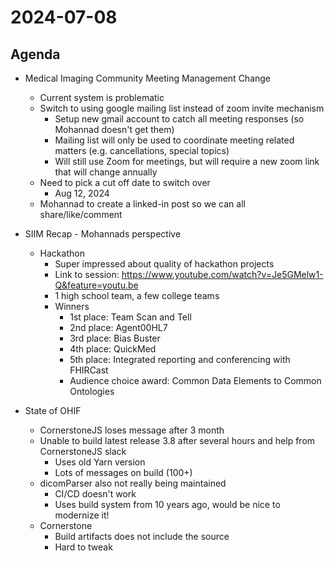 # 2024-07-08

## Agenda

* Medical Imaging Community Meeting Management Change
  * Current system is problematic
  * Switch to using google mailing list instead of zoom invite mechanism
    * Setup new gmail account to catch all meeting responses (so Mohannad doesn't get them) 
    * Mailing list will only be used to coordinate meeting related matters (e.g. cancellations, special topics)
    * Will still use Zoom for meetings, but will require a new zoom link that will change annually
  * Need to pick a cut off date to switch over 
    * Aug 12, 2024
  * Mohannad to create a linked-in post so we can all share/like/comment

* SIIM Recap - Mohannads perspective
  * Hackathon
    * Super impressed about quality of hackathon projects
    * Link to session: https://www.youtube.com/watch?v=Je5GMelw1-Q&feature=youtu.be 
    * 1 high school team, a few college teams
    * Winners
      * 1st place: Team Scan and Tell
      * 2nd place: Agent00HL7
      * 3rd place: Bias Buster
      * 4th place: QuickMed
      * 5th place: Integrated reporting and conferencing with FHIRCast
      * Audience choice award: Common Data Elements to Common Ontologies

* State of OHIF
  * CornerstoneJS loses message after 3 month
  * Unable to build latest release 3.8 after several hours and help from CornerstoneJS slack
    * Uses old Yarn version
    * Lots of messages on build (100+) 
  * dicomParser also not really being maintained 
    * CI/CD doesn't work
    * Uses build system from 10 years ago, would be nice to modernize it!
  * Cornerstone 
    * Build artifacts does not include the source
    * Hard to tweak 

